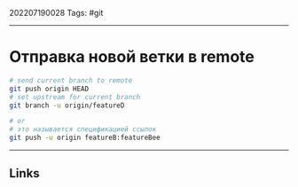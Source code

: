 202207190028
Tags: #git

---

# Отправка новой ветки в remote

```bash
# send current branch to remote
git push origin HEAD
# set upstream for current branch
git branch -u origin/featureD

# or 
# это называется спецификацией ссылок
git push -u origin featureB:featureBee
```

---
## Links